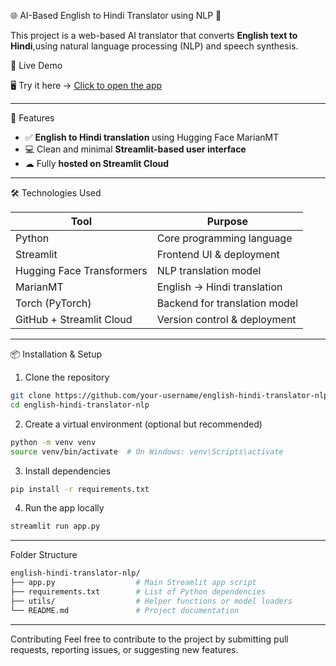 🌐 AI-Based English to Hindi Translator using NLP 🎤

This project is a web-based AI translator that converts **English text to Hindi**,using natural language processing (NLP) and speech synthesis.

🚀 Live Demo

🖥 Try it here → [Click to open the app](https://ai-translator-parth.streamlit.app/)  

---

🧠 Features

- ✅ **English to Hindi translation** using Hugging Face MarianMT
- 💻 Clean and minimal **Streamlit-based user interface**
- ☁ Fully **hosted on Streamlit Cloud**

---

🛠 Technologies Used

| Tool                    | Purpose                            |
|-------------------------|------------------------------------|
| Python                  | Core programming language          |
| Streamlit               | Frontend UI & deployment           |
| Hugging Face Transformers | NLP translation model            |
| MarianMT                | English → Hindi translation        |
| Torch (PyTorch)         | Backend for translation model      |
| GitHub + Streamlit Cloud| Version control & deployment       |

---

📦 Installation & Setup

1. Clone the repository

```bash
git clone https://github.com/your-username/english-hindi-translator-nlp.git
cd english-hindi-translator-nlp
```

2. Create a virtual environment (optional but recommended)

```bash
python -m venv venv
source venv/bin/activate  # On Windows: venv\Scripts\activate
```

3. Install dependencies

```bash
pip install -r requirements.txt
```

4. Run the app locally

```bash
streamlit run app.py
```

---

Folder Structure

```bash
english-hindi-translator-nlp/
├── app.py                  # Main Streamlit app script
├── requirements.txt        # List of Python dependencies
├── utils/                  # Helper functions or model loaders
└── README.md               # Project documentation
```

---

Contributing
Feel free to contribute to the project by submitting pull requests, reporting issues, or suggesting new features.


